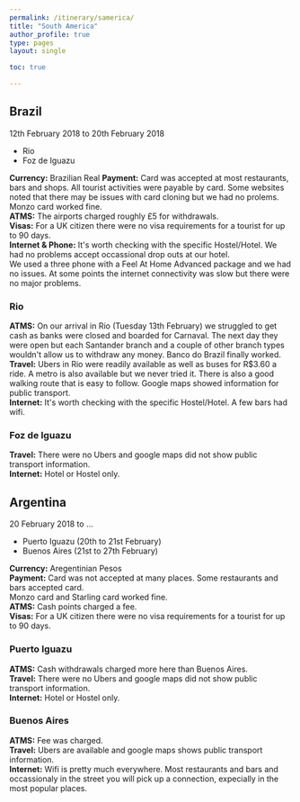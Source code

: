 ```yaml
---
permalink: /itinerary/samerica/
title: "South America"
author_profile: true
type: pages
layout: single

toc: true

---
```


## Brazil
12th February 2018 to 20th February 2018
- Rio
- Foz de Iguazu 

**Currency:** Brazilian Real
**Payment:** Card was accepted at most restaurants, bars and shops. All tourist activities were payable by card. Some websites noted that there may be issues with card cloning but we had no prolems.   
Monzo card worked fine.  
**ATMS:** The airports charged roughly £5 for withdrawals.  
**Visas:** For a UK citizen there were no visa requirements for a tourist for up to 90 days.  
**Internet & Phone:** It's worth checking with the specific Hostel/Hotel. We had no problems accept occassional drop outs at our hotel.  
We used a three phone with a Feel At Home Advanced package and we had no issues. At some points the internet connectivity was slow but there were no major problems.  

### Rio
**ATMS:** On our arrival in Rio (Tuesday 13th February) we struggled to get cash as banks were closed and boarded for Carnaval. The next day they were open but each Santander branch and a couple of other branch types wouldn't allow us to withdraw any money. Banco do Brazil finally worked.  
**Travel:** Ubers in Rio were readily available as well as buses for R$3.60 a ride. A metro is also available but we never tried it. There is also a good walking route that is easy to follow. Google maps showed information for public transport.  
**Internet:** It's worth checking with the specific Hostel/Hotel. A few bars had wifi.  
  

### Foz de Iguazu
**Travel:** There were no Ubers and google maps did not show public transport information.  
**Internet:** Hotel or Hostel only.


## Argentina
20 February 2018 to ...
- Puerto Iguazu (20th to 21st February)
- Buenos Aires (21st to 27th February)

**Currency:** Aregentinian Pesos  
**Payment:** Card was not accepted at many places. Some restaurants and bars accepted card.   
Monzo card and Starling card worked fine.  
**ATMS:** Cash points charged a fee.  
**Visas:** For a UK citizen there were no visa requirements for a tourist for up to 90 days.

### Puerto Iguazu
**ATMS:** Cash withdrawals charged more here than Buenos Aires.  
**Travel:** There were no Ubers and google maps did not show public transport information.  
**Internet:** Hotel or Hostel only.  

### Buenos Aires
**ATMS:** Fee was charged.  
**Travel:** Ubers are available and google maps shows public transport information.  
**Internet:** Wifi is pretty much everywhere. Most restaurants and bars and occassionaly in the street you will pick up a connection, expecially in the most popular places.  

 
